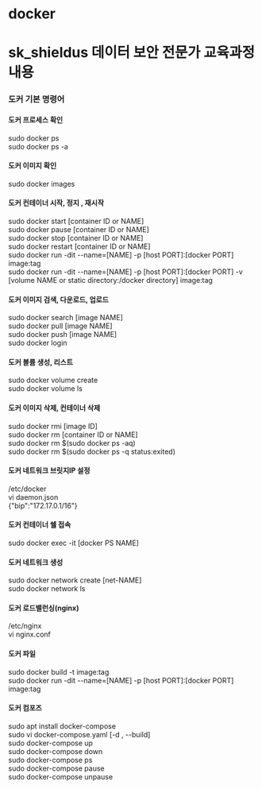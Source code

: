 # docker
# sk_shieldus 데이터 보안 전문가 교육과정 내용


### 도커 기본 명령어

#### 도커 프로세스 확인
sudo docker ps <br>
sudo docker ps -a <br>

#### 도커 이미지 확인
sudo docker images <br>

#### 도커 컨테이너 시작, 정지 , 재시작
sudo docker start [container ID or NAME] <br>
sudo docker pause [container ID or NAME] <br>
sudo docker stop [container ID or NAME] <br>
sudo docker restart [container ID or NAME] <br>
sudo docker run -dit --name=[NAME] -p [host PORT]:[docker PORT] image:tag <br>
sudo docker run -dit --name=[NAME] -p [host PORT]:[docker PORT] -v [volume NAME or static directory:/docker directory] image:tag <br>

#### 도커 이미지 검색, 다운로드, 업로드
sudo docker search [image NAME] <br>
sudo docker pull [image NAME] <br>
sudo docker push [image NAME] <br>
sudo docker login <br>

#### 도커 볼륨 생성, 리스트
sudo docker volume create <br>
sudo docker volume ls <br>

#### 도커 이미지 삭제, 컨테이너 삭제
sudo docker rmi [image ID] <br>
sudo docker rm [container ID or NAME] <br>
sudo docker rm $(sudo docker ps -aq) <br>
sudo docker rm $(sudo docker ps -q status:exited) <br>

#### 도커 네트워크 브릿지IP 설정
/etc/docker <br>
vi daemon.json <br>
{"bip":"172.17.0.1/16"} <br>

#### 도커 컨테이너 쉘 접속
sudo docker exec -it [docker PS NAME] <br>

#### 도커 네트워크 생성 <br>
sudo docker network create [net-NAME] <br>
sudo docker network ls <br>

#### 도커 로드밸런싱(nginx)
/etc/nginx <br>
vi nginx.conf <br>

#### 도커 파일
sudo docker build -t image:tag <br>
sudo docker run -dit --name=[NAME] -p [host PORT]:[docker PORT] image:tag <br>

#### 도커 컴포즈
sudo apt install docker-compose <br>
sudo vi docker-compose.yaml [-d , --build]<br>
sudo docker-compose up <br>
sudo docker-compose down <br>
sudo docker-compose ps <br>
sudo docker-compose pause <br>
sudo docker-compose unpause <br>
